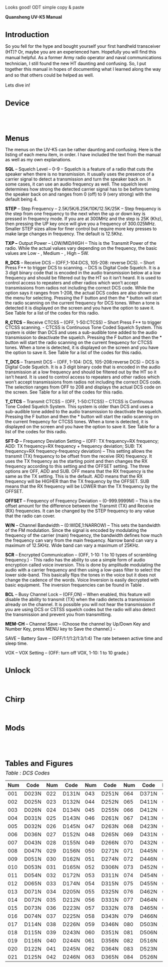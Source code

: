 Looks good! ODT simple copy & paste

<b>Quansheng UV-K5 Manual</b></font></font></p><h1 class="western" style="margin-bottom: 0.21cm; background: none; break-after: avoid; font-family: &quot;Liberation Sans&quot;, sans-serif; font-size: 18pt; font-weight: bold; caret-color: rgb(0, 0, 0); color: rgb(0, 0, 0); font-style: normal; font-variant-caps: normal; letter-spacing: normal; orphans: auto; text-align: start; text-indent: 0px; text-transform: none; white-space: normal; widows: auto; word-spacing: 0px; -webkit-text-stroke-width: 0px; text-decoration: none; break-before: page;">Introduction</h1><p style="line-height: 18.4px; margin-bottom: 0.25cm; background: none; caret-color: rgb(0, 0, 0); color: rgb(0, 0, 0); font-style: normal; font-variant-caps: normal; font-weight: 400; letter-spacing: normal; orphans: auto; text-align: start; text-indent: 0px; text-transform: none; white-space: normal; widows: auto; word-spacing: 0px; -webkit-text-stroke-width: 0px; text-decoration: none;">So you fell for the hype and bought yourself your first handheld transceiver (HT)? Or, maybe you are an experienced ham. Hopefully you will find this manual helpful. As a former Army radio operator and naval communications technician, I still found the new HT daunting and confusing. So, I put together this manual in hopes of documenting what I learned along the way and so that others could be helped as well.</p><p style="line-height: 18.4px; margin-bottom: 0.25cm; background: none; caret-color: rgb(0, 0, 0); color: rgb(0, 0, 0); font-style: normal; font-variant-caps: normal; font-weight: 400; letter-spacing: normal; orphans: auto; text-align: start; text-indent: 0px; text-transform: none; white-space: normal; widows: auto; word-spacing: 0px; -webkit-text-stroke-width: 0px; text-decoration: none;">Lets dive in!</p><h1 class="western" style="margin-bottom: 0.21cm; background: none; break-after: avoid; font-family: &quot;Liberation Sans&quot;, sans-serif; font-size: 18pt; font-weight: bold; caret-color: rgb(0, 0, 0); color: rgb(0, 0, 0); font-style: normal; font-variant-caps: normal; letter-spacing: normal; orphans: auto; text-align: start; text-indent: 0px; text-transform: none; white-space: normal; widows: auto; word-spacing: 0px; -webkit-text-stroke-width: 0px; text-decoration: none;">Device</h1><p style="line-height: 18.4px; margin-bottom: 0.25cm; background: none; caret-color: rgb(0, 0, 0); color: rgb(0, 0, 0); font-style: normal; font-variant-caps: normal; font-weight: 400; letter-spacing: normal; orphans: auto; text-align: start; text-indent: 0px; text-transform: none; white-space: normal; widows: auto; word-spacing: 0px; -webkit-text-stroke-width: 0px; text-decoration: none;"><br><br></p><h1 class="western" style="margin-bottom: 0.21cm; background: none; break-after: avoid; font-family: &quot;Liberation Sans&quot;, sans-serif; font-size: 18pt; font-weight: bold; caret-color: rgb(0, 0, 0); color: rgb(0, 0, 0); font-style: normal; font-variant-caps: normal; letter-spacing: normal; orphans: auto; text-align: start; text-indent: 0px; text-transform: none; white-space: normal; widows: auto; word-spacing: 0px; -webkit-text-stroke-width: 0px; text-decoration: none;">Menus</h1><p style="line-height: 16px; margin-bottom: 0cm; background: none; caret-color: rgb(0, 0, 0); color: rgb(0, 0, 0); font-style: normal; font-variant-caps: normal; font-weight: 400; letter-spacing: normal; orphans: auto; text-align: start; text-indent: 0px; text-transform: none; white-space: normal; widows: auto; word-spacing: 0px; -webkit-text-stroke-width: 0px; text-decoration: none;">The menus on the UV-K5 can be rather daunting and confusing. Here is the listing of each menu item, in order. I have included the text from the manual as well as my own explanations.</p><p style="line-height: 16px; margin-bottom: 0cm; background: none; caret-color: rgb(0, 0, 0); color: rgb(0, 0, 0); font-style: normal; font-variant-caps: normal; font-weight: 400; letter-spacing: normal; orphans: auto; text-align: start; text-indent: 0px; text-transform: none; white-space: normal; widows: auto; word-spacing: 0px; -webkit-text-stroke-width: 0px; text-decoration: none;"><b>SQL</b><span class="Apple-converted-space"> </span>– Squelch Level – 0-9 – Squelch is a feature of a radio that cuts the speaker when there is no transmission. It usually uses the presence of a carrier signal to detect a transmission and turn the speaker back on. In some cases, it can use an audio frequency as well. The squelch level determines how strong the detected carrier signal has to be before turning the speaker back on and ranges from 0 (off) to 9 (very strong) with the default being 4.</p><p style="line-height: 16px; margin-bottom: 0cm; background: none; caret-color: rgb(0, 0, 0); color: rgb(0, 0, 0); font-style: normal; font-variant-caps: normal; font-weight: 400; letter-spacing: normal; orphans: auto; text-align: start; text-indent: 0px; text-transform: none; white-space: normal; widows: auto; word-spacing: 0px; -webkit-text-stroke-width: 0px; text-decoration: none;"><b>STEP</b><span class="Apple-converted-space"> </span>– Step Frequency – 2.5K/5K/6.25K/10K/12.5K/25K – Step frequency is the step from one frequency to the next when the up or down key is pressed in frequency mode. If you are at 300MHz and the step is 25K (Khz), then pressing the UP key once will give you a frequency of 300.025MHz. Smaller STEP sizes allow for finer control but require more key presses to make large changes in frequency. The default is 12.5Khz.</p><p style="line-height: 16px; margin-bottom: 0cm; background: none; caret-color: rgb(0, 0, 0); color: rgb(0, 0, 0); font-style: normal; font-variant-caps: normal; font-weight: 400; letter-spacing: normal; orphans: auto; text-align: start; text-indent: 0px; text-transform: none; white-space: normal; widows: auto; word-spacing: 0px; -webkit-text-stroke-width: 0px; text-decoration: none;"><b>TXP –</b><span class="Apple-converted-space"> </span>Output Power – LOW/MID/HIGH – This is the Transmit Power of the radio. While the actual values vary depending on the frequency, the basic values are Low - , Medium - , High – 5W.</p><p style="line-height: 16px; margin-bottom: 0cm; background: none; caret-color: rgb(0, 0, 0); color: rgb(0, 0, 0); font-style: normal; font-variant-caps: normal; font-weight: 400; letter-spacing: normal; orphans: auto; text-align: start; text-indent: 0px; text-transform: none; white-space: normal; widows: auto; word-spacing: 0px; -webkit-text-stroke-width: 0px; text-decoration: none;"><b>R_DCS</b><span class="Apple-converted-space"> </span>– Receive DCS – (OFF,1-104:DCS, 105-208: reverse DCS). – Short Press F+* to trigger DCS to scanning. – DCS is Digital Code Squelch. It is a 3 digit binary code that is encoded in the audio transmission below at a low frequency and should be filtered out by the HT so it isn’t heard. It is used to control access to repeaters and other radios which won’t accept transmissions from radios not including the correct DCS code. While the option says it ranges from 1-208, the actual DCS codes are also shown on the menu for selecting. Pressing the F button and then the * button will start the radio scanning on the current frequency for DCS tones. When a tone is detected it is displayed on the screen and you have the option to save it. See Table for a list of the codes for this radio.</p><p style="line-height: 16px; margin-bottom: 0cm; background: none; caret-color: rgb(0, 0, 0); color: rgb(0, 0, 0); font-style: normal; font-variant-caps: normal; font-weight: 400; letter-spacing: normal; orphans: auto; text-align: start; text-indent: 0px; text-transform: none; white-space: normal; widows: auto; word-spacing: 0px; -webkit-text-stroke-width: 0px; text-decoration: none;"><b>R_CTCS</b><span class="Apple-converted-space"> </span>– Receive CTCSS – (OFF, 1-50:CTCSS) – Short Press F+* to trigger CTCSS scanning. - CTCSS is Continuous Tone Coded Squelch System. This system is older than DCS and uses a sub-audible tone added to the audio transmission to deactivate the squelch. Pressing the F button and then the * button will start the radio scanning on the current frequency for CTCSS tones. When a tone is detected, it is displayed on the screen and you have the option to save it. See Table for a list of the codes for this radio.</p><p style="line-height: 16px; margin-bottom: 0cm; background: none; caret-color: rgb(0, 0, 0); color: rgb(0, 0, 0); font-style: normal; font-variant-caps: normal; font-weight: 400; letter-spacing: normal; orphans: auto; text-align: start; text-indent: 0px; text-transform: none; white-space: normal; widows: auto; word-spacing: 0px; -webkit-text-stroke-width: 0px; text-decoration: none;"><b>T_DCS</b><span class="Apple-converted-space"> </span>– Transmit DCS – (OFF, 1-104: DCS, 105-208:reverse DCS) – DCS is Digital Code Squelch. It is a 3 digit binary code that is encoded in the audio transmission at a low frequency and should be filtered out by the HT so it isn’t heard. It is used to control access to repeaters and other radios which won’t accept transmissions from radios not including the correct DCS code. The selection ranges from OFF to 208 and displays the actual DCS code on the screen. See Table for a list of the codes for this radio.</p><p style="line-height: 16px; margin-bottom: 0cm; background: none; caret-color: rgb(0, 0, 0); color: rgb(0, 0, 0); font-style: normal; font-variant-caps: normal; font-weight: 400; letter-spacing: normal; orphans: auto; text-align: start; text-indent: 0px; text-transform: none; white-space: normal; widows: auto; word-spacing: 0px; -webkit-text-stroke-width: 0px; text-decoration: none;"><b>T_CTCS</b><span class="Apple-converted-space"> </span>– Transmit CTCSS – (OFF, 1-50:CTCSS) – CTCSS is Continuous Tone Coded Squelch System. This system is older than DCS and uses a sub-audible tone added to the audio transmission to deactivate the squelch. Pressing the F button and then the * button will start the radio scanning on the current frequency for CTCSS tones. When a tone is detected, it is displayed on the screen and you have the option to save it. See Table for a list of the codes for this radio.</p><p style="line-height: 16px; margin-bottom: 0cm; background: none; caret-color: rgb(0, 0, 0); color: rgb(0, 0, 0); font-style: normal; font-variant-caps: normal; font-weight: 400; letter-spacing: normal; orphans: auto; text-align: start; text-indent: 0px; text-transform: none; white-space: normal; widows: auto; word-spacing: 0px; -webkit-text-stroke-width: 0px; text-decoration: none;"><b>SFT-D</b><span class="Apple-converted-space"> </span>– Frequency Deviation Setting – (OFF: TX frequency=RX frequency; ADD: TX frequency=RX frequency + frequency deviation; SUB: TX frequency=RX frequency-frequency deviation) – This setting allows the transmit (TX) frequency to be offset from the receive (RX) frequency. It uses the TX frequency as the starting point and then changes the RX frequency according to this setting and the OFFSET setting. The three options are OFF, ADD and SUB. OFF means that the RX frequency is the same as the TX setting. This is the default. ADD means that the RX frequency will be HIGHER than the TX frequency by the OFFSET. SUB means that the RX frequency will be LOWER than the TX frequency by the OFFSET.</p><p style="line-height: 16px; margin-bottom: 0cm; background: none; caret-color: rgb(0, 0, 0); color: rgb(0, 0, 0); font-style: normal; font-variant-caps: normal; font-weight: 400; letter-spacing: normal; orphans: auto; text-align: start; text-indent: 0px; text-transform: none; white-space: normal; widows: auto; word-spacing: 0px; -webkit-text-stroke-width: 0px; text-decoration: none;"><b>OFFSET</b><span class="Apple-converted-space"> </span>– Frequency of Frequency Deviation – (0-999.9999M) – This is the offset amount for the difference between the Transmit (TX) and Receive (RX) frequencies. It can be changed by the STEP frequency to any value that the radio can cover.</p><p style="line-height: 16px; margin-bottom: 0cm; background: none; caret-color: rgb(0, 0, 0); color: rgb(0, 0, 0); font-style: normal; font-variant-caps: normal; font-weight: 400; letter-spacing: normal; orphans: auto; text-align: start; text-indent: 0px; text-transform: none; white-space: normal; widows: auto; word-spacing: 0px; -webkit-text-stroke-width: 0px; text-decoration: none;"><b>W/N</b><span class="Apple-converted-space"> </span>– Channel Bandwidth – (0:WIDE,1:NARROW) – This sets the bandwidth of the FM modulation. Since the signal is encoded by modulating the frequency of the carrier (main) frequency, the bandwidth defines how much the frequency can vary from the main frequency. Narrow band can vary a maximum of 12.5KHz. Wide band can vary a maximum of 25KHz.</p><p style="line-height: 16px; margin-bottom: 0cm; background: none; caret-color: rgb(0, 0, 0); color: rgb(0, 0, 0); font-style: normal; font-variant-caps: normal; font-weight: 400; letter-spacing: normal; orphans: auto; text-align: start; text-indent: 0px; text-transform: none; white-space: normal; widows: auto; word-spacing: 0px; -webkit-text-stroke-width: 0px; text-decoration: none;"><b>SCR</b><span class="Apple-converted-space"> </span>– Encrypted Communication – (OFF, 1-10: 1 to 10 types of scrambling frequency.) - This radio has the ability to use a simple form of audio encryption called voice inversion. This is done by amplitude modulating the audio with a carrier frequency and then using a low-pass filter to select the lower side-band. This basically flips the tones in the voice but it does not change the cadence of the words. Voice Inversion is easily decrypted with basic equipment. The inversion frequencies can be found in Table .</p><p style="line-height: 16px; margin-bottom: 0cm; background: none; caret-color: rgb(0, 0, 0); color: rgb(0, 0, 0); font-style: normal; font-variant-caps: normal; font-weight: 400; letter-spacing: normal; orphans: auto; text-align: start; text-indent: 0px; text-transform: none; white-space: normal; widows: auto; word-spacing: 0px; -webkit-text-stroke-width: 0px; text-decoration: none;"><b>BCL</b><span class="Apple-converted-space"> </span>– Busy Channel Lock – (OFF,ON) – When enabled, this feature will disable the ability to transmit (TX) when the radio detects a transmission already on the channel. It is possible you will not hear the transmission if you are using DCS or CSTSS squelch codes but the radio will also detect the transmission and prevent you from transmitting.</p><p style="line-height: 16px; margin-bottom: 0cm; background: none; caret-color: rgb(0, 0, 0); color: rgb(0, 0, 0); font-style: normal; font-variant-caps: normal; font-weight: 400; letter-spacing: normal; orphans: auto; text-align: start; text-indent: 0px; text-transform: none; white-space: normal; widows: auto; word-spacing: 0px; -webkit-text-stroke-width: 0px; text-decoration: none;"><b>MEM-CH</b><span class="Apple-converted-space"> </span>– Channel Save – (Choose the channel by Up/Down Key and Number Key, press MENU key to Save the channel.) -<span class="Apple-converted-space"> </span></p><p style="line-height: 16px; margin-bottom: 0cm; background: none; caret-color: rgb(0, 0, 0); color: rgb(0, 0, 0); font-style: normal; font-variant-caps: normal; font-weight: 400; letter-spacing: normal; orphans: auto; text-align: start; text-indent: 0px; text-transform: none; white-space: normal; widows: auto; word-spacing: 0px; -webkit-text-stroke-width: 0px; text-decoration: none;">SAVE – Battery Save – (OFF/1:1/1:2/1:3/1:4) The rate between active time and sleep time.</p><p style="line-height: 16px; margin-bottom: 0cm; background: none; caret-color: rgb(0, 0, 0); color: rgb(0, 0, 0); font-style: normal; font-variant-caps: normal; font-weight: 400; letter-spacing: normal; orphans: auto; text-align: start; text-indent: 0px; text-transform: none; white-space: normal; widows: auto; word-spacing: 0px; -webkit-text-stroke-width: 0px; text-decoration: none;">VOX – VOX Setting – (OFF: turn off VOX, 1-10: 1 to 10 grade.)</p><h1 class="western" style="margin-bottom: 0.21cm; background: none; break-after: avoid; font-family: &quot;Liberation Sans&quot;, sans-serif; font-size: 18pt; font-weight: bold; caret-color: rgb(0, 0, 0); color: rgb(0, 0, 0); font-style: normal; font-variant-caps: normal; letter-spacing: normal; orphans: auto; text-align: start; text-indent: 0px; text-transform: none; white-space: normal; widows: auto; word-spacing: 0px; -webkit-text-stroke-width: 0px; text-decoration: none;">Unlock</h1><p style="line-height: 16px; margin-bottom: 0cm; background: none; caret-color: rgb(0, 0, 0); color: rgb(0, 0, 0); font-style: normal; font-variant-caps: normal; font-weight: 400; letter-spacing: normal; orphans: auto; text-align: start; text-indent: 0px; text-transform: none; white-space: normal; widows: auto; word-spacing: 0px; -webkit-text-stroke-width: 0px; text-decoration: none;"><br></p><h1 class="western" style="margin-bottom: 0.21cm; background: none; break-after: avoid; font-family: &quot;Liberation Sans&quot;, sans-serif; font-size: 18pt; font-weight: bold; caret-color: rgb(0, 0, 0); color: rgb(0, 0, 0); font-style: normal; font-variant-caps: normal; letter-spacing: normal; orphans: auto; text-align: start; text-indent: 0px; text-transform: none; white-space: normal; widows: auto; word-spacing: 0px; -webkit-text-stroke-width: 0px; text-decoration: none;">Chirp</h1><p style="line-height: 16px; margin-bottom: 0cm; background: none; caret-color: rgb(0, 0, 0); color: rgb(0, 0, 0); font-style: normal; font-variant-caps: normal; font-weight: 400; letter-spacing: normal; orphans: auto; text-align: start; text-indent: 0px; text-transform: none; white-space: normal; widows: auto; word-spacing: 0px; -webkit-text-stroke-width: 0px; text-decoration: none;"><br></p><h1 class="western" style="margin-bottom: 0.21cm; background: none; break-after: avoid; font-family: &quot;Liberation Sans&quot;, sans-serif; font-size: 18pt; font-weight: bold; caret-color: rgb(0, 0, 0); color: rgb(0, 0, 0); font-style: normal; font-variant-caps: normal; letter-spacing: normal; orphans: auto; text-align: start; text-indent: 0px; text-transform: none; white-space: normal; widows: auto; word-spacing: 0px; -webkit-text-stroke-width: 0px; text-decoration: none;">Mods</h1><p style="line-height: 18.4px; margin-bottom: 0.25cm; background: none; caret-color: rgb(0, 0, 0); color: rgb(0, 0, 0); font-style: normal; font-variant-caps: normal; font-weight: 400; letter-spacing: normal; orphans: auto; text-align: start; text-indent: 0px; text-transform: none; white-space: normal; widows: auto; word-spacing: 0px; -webkit-text-stroke-width: 0px; text-decoration: none;"><br><br></p><h1 class="western" style="margin-bottom: 0.21cm; background: none; break-after: avoid; font-family: &quot;Liberation Sans&quot;, sans-serif; font-size: 18pt; font-weight: bold; caret-color: rgb(0, 0, 0); color: rgb(0, 0, 0); font-style: normal; font-variant-caps: normal; letter-spacing: normal; orphans: auto; text-align: start; text-indent: 0px; text-transform: none; white-space: normal; widows: auto; word-spacing: 0px; -webkit-text-stroke-width: 0px; text-decoration: none;">Tables and Figures</h1><p style="line-height: 16px; margin-bottom: 0.21cm; background: none; caret-color: rgb(0, 0, 0); color: rgb(0, 0, 0); font-style: normal; font-variant-caps: normal; font-weight: 400; letter-spacing: normal; orphans: auto; text-align: start; text-indent: 0px; text-transform: none; white-space: normal; widows: auto; word-spacing: 0px; -webkit-text-stroke-width: 0px; text-decoration: none; margin-top: 0.21cm; break-after: avoid;"><font size="3" style="font-size: 12pt;"><i>Table : DCS Codes</i></font></p>

Num | Code | Num | Code | Num | Code | Num | Code | Num | Code
-- | -- | -- | -- | -- | -- | -- | -- | -- | --
001 | D023N | 022 | D131N | 043 | D251N | 064 | D371N | 085 | D532N
002 | D025N | 023 | D132N | 044 | D252N | 065 | D411N | 086 | D546N
003 | D026N | 024 | D134N | 045 | D255N | 066 | D412N | 087 | D565N
004 | D031N | 025 | D143N | 046 | D261N | 067 | D413N | 088 | D606N
005 | D032N | 026 | D145N | 047 | D263N | 068 | D423N | 089 | D612N
006 | D036N | 027 | D152N | 048 | D265N | 069 | D431N | 090 | D624N
007 | D043N | 028 | D155N | 049 | D266N | 070 | D432N | 091 | D627N
008 | D047N | 029 | D156N | 050 | D271N | 071 | D445N | 092 | D631N
009 | D051N | 030 | D162N | 051 | D274N | 072 | D446N | 093 | D632N
010 | D053N | 031 | D165N | 052 | D306N | 073 | D452N | 094 | D654N
011 | D054N | 032 | D172N | 053 | D311N | 074 | D454N | 095 | D662N
012 | D065N | 033 | D174N | 054 | D315N | 075 | D455N | 096 | D664N
013 | D071N | 034 | D205N | 055 | D325N | 076 | D462N | 097 | D703N
014 | D072N | 035 | D212N | 056 | D331N | 077 | D464N | 098 | D712N
015 | D073N | 036 | D223N | 057 | D332N | 078 | D465N | 099 | D723N
016 | D074N | 037 | D225N | 058 | D343N | 079 | D466N | 100 | D731N
017 | D114N | 038 | D226N | 059 | D346N | 080 | D503N | 101 | D732N
018 | D115N | 039 | D243N | 060 | D351N | 081 | D506N | 102 | D734N
019 | D116N | 040 | D244N | 061 | D356N | 082 | D516N | 103 | D743N
020 | D122N | 041 | D245N | 062 | D364N | 083 | D523N | 104 | D754N
021 | D125N | 042 | D246N | 063 | D365N | 084 | D526N |   |  

</center><p style="line-height: 18.4px; margin-bottom: 0.25cm; background: none; caret-color: rgb(0, 0, 0); color: rgb(0, 0, 0); font-style: normal; font-variant-caps: normal; font-weight: 400; letter-spacing: normal; orphans: auto; text-align: start; text-indent: 0px; text-transform: none; white-space: normal; widows: auto; word-spacing: 0px; -webkit-text-stroke-width: 0px; text-decoration: none;"><br><br></p>
